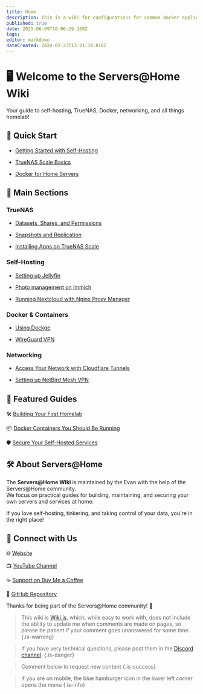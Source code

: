 ```yaml
---
title: Home
description: This is a wiki for configurations for common docker applications as well as setting up apps on TrueNAS Scale
published: true
date: 2025-06-09T10:06:19.188Z
tags: 
editor: markdown
dateCreated: 2024-02-23T13:21:39.818Z
---
```




# 🖥️ Welcome to the Servers@Home Wiki

Your guide to self-hosting, TrueNAS, Docker, networking, and all things homelab!



## 🚀 Quick Start

- [Getting Started with Self-Hosting](https://blog.serversatho.me/breaking-the-rules/)

- [TrueNAS Scale Basics](/TrueNAS)

- [Docker for Home Servers](/Docker)



## 📂 Main Sections

### TrueNAS
- [Datasets, Shares, and Permissions](https://wiki.serversatho.me/en/TrueNAS#datsets)

- [Snapshots and Replication](https://wiki.serversatho.me/en/TrueNAS#data-protection)

- [Installing Apps on TrueNAS Scale](https://wiki.serversatho.me/en/TrueNAS#apps)

### Self-Hosting
- [Setting up Jellyfin](/jellyfin)

- [Photo management on Immich](/immich)

- [Running Nextcloud with Nginx Proxy Manager](/nextcloud)

### Docker & Containers
- [Using Dockge](/Dockge)

- [WireGuard VPN](/wg-easy)

### Networking
- [Access Your Network with Cloudflare Tunnels](/CloudflareTunnels)

- [Setting up NetBird Mesh VPN](/netbird)


## 🌟 Featured Guides

🛠️ [Building Your First Homelab](https://blog.serversatho.me/sourcing-used-parts/)

📦 [Docker Containers You Should Be Running](/ravencentric)

🛡️ [Secure Your Self-Hosted Services](https://blog.serversatho.me/best-vpn-ever/)


## 🛠️ About Servers@Home

The **Servers@Home Wiki** is maintained by the Evan with the help of the Servers@Home community.  
We focus on practical guides for building, maintaining, and securing your own servers and services at home.

If you love self-hosting, tinkering, and taking control of your data, you're in the right place!


## 📢 Connect with Us

🌐 [Website](https://serversatho.me)

📺 [YouTube Channel](https://www.youtube.com/@ServersatHome)

☕ [Support on Buy Me a Coffee](https://www.buymeacoffee.com/serversathome)

🐙 [GitHub Repository](https://github.com/serversathome/ServersatHome)


Thanks for being part of the Servers@Home community! 🚀


> This wiki is [Wiki.js](https://js.wiki/), which, while easy to work with, does not include the ability to update me when comments are made on pages, so please be patient if your comment goes unanswered for some time.
{.is-warning}


> If you have very technical questions, please post them in the [Discord channel](/discord).
{.is-danger}


> Comment below to request new content
{.is-success}


> If you are on mobile, the blue hamburger icon in the lower left corner opens the menu
{.is-info}

